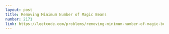 ```yaml
---
layout: post
title: Removing Minimum Number of Magic Beans
number: 2171
link: https://leetcode.com/problems/removing-minimum-number-of-magic-beans
---
```

